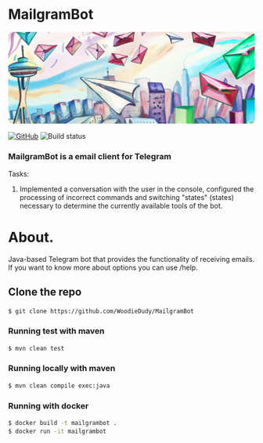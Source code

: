 # MailgramBot
<img src="assets/snippet.png">

[![GitHub](https://badgen.net/badge/icon/telegram?icon=telegram&label=open)](https://t.me/CoolMailgramBot)
![Build status](https://github.com/WoodieDudy/MailgramBot/actions/workflows/maven.yml/badge.svg?branch=cicd)

### MailgramBot is a email client for Telegram 

Tasks:
1. Implemented a conversation with the user in the console, configured the processing of incorrect commands and switching "states" (states)
necessary to determine the currently available tools of the bot.

# About.
Java-based Telegram bot that provides the functionality of receiving emails.
If you want to know more about options you can use /help.

## Clone the repo
```sh
$ git clone https://github.com/WoodieDudy/MailgramBot
```

### Running test with maven
```sh
$ mvn clean test
```

### Running locally with maven
```sh
$ mvn clean compile exec:java
```

### Running with docker
```sh
$ docker build -t mailgrambot .
$ docker run -it mailgrambot
```